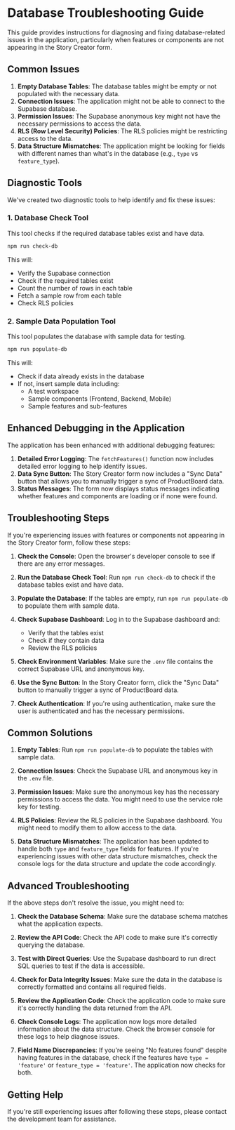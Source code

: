# Database Troubleshooting Guide

This guide provides instructions for diagnosing and fixing database-related issues in the application, particularly when features or components are not appearing in the Story Creator form.

## Common Issues

1. **Empty Database Tables**: The database tables might be empty or not populated with the necessary data.
2. **Connection Issues**: The application might not be able to connect to the Supabase database.
3. **Permission Issues**: The Supabase anonymous key might not have the necessary permissions to access the data.
4. **RLS (Row Level Security) Policies**: The RLS policies might be restricting access to the data.
5. **Data Structure Mismatches**: The application might be looking for fields with different names than what's in the database (e.g., `type` vs `feature_type`).

## Diagnostic Tools

We've created two diagnostic tools to help identify and fix these issues:

### 1. Database Check Tool

This tool checks if the required database tables exist and have data.

```bash
npm run check-db
```

This will:
- Verify the Supabase connection
- Check if the required tables exist
- Count the number of rows in each table
- Fetch a sample row from each table
- Check RLS policies

### 2. Sample Data Population Tool

This tool populates the database with sample data for testing.

```bash
npm run populate-db
```

This will:
- Check if data already exists in the database
- If not, insert sample data including:
  - A test workspace
  - Sample components (Frontend, Backend, Mobile)
  - Sample features and sub-features

## Enhanced Debugging in the Application

The application has been enhanced with additional debugging features:

1. **Detailed Error Logging**: The `fetchFeatures()` function now includes detailed error logging to help identify issues.
2. **Data Sync Button**: The Story Creator form now includes a "Sync Data" button that allows you to manually trigger a sync of ProductBoard data.
3. **Status Messages**: The form now displays status messages indicating whether features and components are loading or if none were found.

## Troubleshooting Steps

If you're experiencing issues with features or components not appearing in the Story Creator form, follow these steps:

1. **Check the Console**: Open the browser's developer console to see if there are any error messages.

2. **Run the Database Check Tool**: Run `npm run check-db` to check if the database tables exist and have data.

3. **Populate the Database**: If the tables are empty, run `npm run populate-db` to populate them with sample data.

4. **Check Supabase Dashboard**: Log in to the Supabase dashboard and:
   - Verify that the tables exist
   - Check if they contain data
   - Review the RLS policies

5. **Check Environment Variables**: Make sure the `.env` file contains the correct Supabase URL and anonymous key.

6. **Use the Sync Button**: In the Story Creator form, click the "Sync Data" button to manually trigger a sync of ProductBoard data.

7. **Check Authentication**: If you're using authentication, make sure the user is authenticated and has the necessary permissions.

## Common Solutions

1. **Empty Tables**: Run `npm run populate-db` to populate the tables with sample data.

2. **Connection Issues**: Check the Supabase URL and anonymous key in the `.env` file.

3. **Permission Issues**: Make sure the anonymous key has the necessary permissions to access the data. You might need to use the service role key for testing.

4. **RLS Policies**: Review the RLS policies in the Supabase dashboard. You might need to modify them to allow access to the data.

5. **Data Structure Mismatches**: The application has been updated to handle both `type` and `feature_type` fields for features. If you're experiencing issues with other data structure mismatches, check the console logs for the data structure and update the code accordingly.

## Advanced Troubleshooting

If the above steps don't resolve the issue, you might need to:

1. **Check the Database Schema**: Make sure the database schema matches what the application expects.

2. **Review the API Code**: Check the API code to make sure it's correctly querying the database.

3. **Test with Direct Queries**: Use the Supabase dashboard to run direct SQL queries to test if the data is accessible.

4. **Check for Data Integrity Issues**: Make sure the data in the database is correctly formatted and contains all required fields.

5. **Review the Application Code**: Check the application code to make sure it's correctly handling the data returned from the API.

6. **Check Console Logs**: The application now logs more detailed information about the data structure. Check the browser console for these logs to help diagnose issues.

7. **Field Name Discrepancies**: If you're seeing "No features found" despite having features in the database, check if the features have `type = 'feature'` or `feature_type = 'feature'`. The application now checks for both.

## Getting Help

If you're still experiencing issues after following these steps, please contact the development team for assistance.
